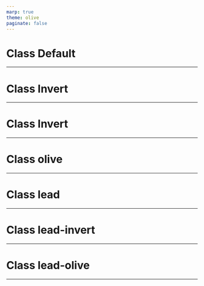 ```yaml
---
marp: true
theme: olive
paginate: false
---
```


<!--_class: default -->

# Class Default

---

# Class Invert

---

<!--_class: invert -->

# Class Invert

---

<!--_class: olive -->

# Class olive

---

<!--_class: lead -->

# Class lead

---

<!--_class: lead-invert -->

# Class lead-invert

---

<!--_class: lead-olive -->

# Class lead-olive

---